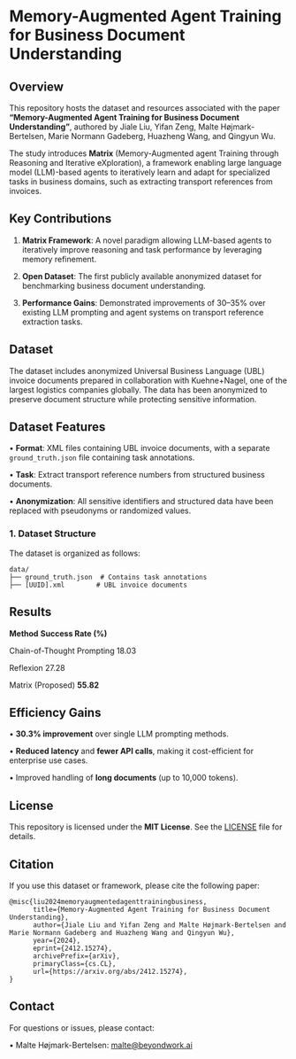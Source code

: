 # Memory-Augmented Agent Training for Business Document Understanding

## Overview

This repository hosts the dataset and resources associated with the paper **“Memory-Augmented Agent Training for Business Document Understanding”**, authored by Jiale Liu, Yifan Zeng, Malte Højmark-Bertelsen, Marie Normann Gadeberg, Huazheng Wang, and Qingyun Wu.

The study introduces **Matrix** (Memory-Augmented agent Training through Reasoning and Iterative eXploration), a framework enabling large language model (LLM)-based agents to iteratively learn and adapt for specialized tasks in business domains, such as extracting transport references from invoices.

## Key Contributions

1. **Matrix Framework**: A novel paradigm allowing LLM-based agents to iteratively improve reasoning and task performance by leveraging memory refinement.

2. **Open Dataset**: The first publicly available anonymized dataset for benchmarking business document understanding.

3. **Performance Gains**: Demonstrated improvements of 30–35% over existing LLM prompting and agent systems on transport reference extraction tasks.

## Dataset

The dataset includes anonymized Universal Business Language (UBL) invoice documents prepared in collaboration with Kuehne+Nagel, one of the largest logistics companies globally. The data has been anonymized to preserve document structure while protecting sensitive information.

## Dataset Features

•  **Format**: XML files containing UBL invoice documents, with a separate `ground_truth.json` file containing task annotations.

•  **Task**: Extract transport reference numbers from structured business documents.

•  **Anonymization**: All sensitive identifiers and structured data have been replaced with pseudonyms or randomized values.

### 1. Dataset Structure

The dataset is organized as follows:

```
data/
├── ground_truth.json  # Contains task annotations
├── [UUID].xml        # UBL invoice documents
```

## Results

**Method**  **Success Rate (%)**

Chain-of-Thought Prompting  18.03

Reflexion  27.28

Matrix (Proposed)  **55.82**

## Efficiency Gains

•  **30.3% improvement** over single LLM prompting methods.

•  **Reduced latency** and **fewer API calls**, making it cost-efficient for enterprise use cases.

•  Improved handling of **long documents** (up to 10,000 tokens).

## License

This repository is licensed under the **MIT License**. See the [LICENSE](LICENSE) file for details.

## Citation

If you use this dataset or framework, please cite the following paper:

```bibtext
@misc{liu2024memoryaugmentedagenttrainingbusiness,
      title={Memory-Augmented Agent Training for Business Document Understanding}, 
      author={Jiale Liu and Yifan Zeng and Malte Højmark-Bertelsen and Marie Normann Gadeberg and Huazheng Wang and Qingyun Wu},
      year={2024},
      eprint={2412.15274},
      archivePrefix={arXiv},
      primaryClass={cs.CL},
      url={https://arxiv.org/abs/2412.15274}, 
}
```
  
## Contact

For questions or issues, please contact:

•  Malte Højmark-Bertelsen: [malte@beyondwork.ai](mailto:malte@beyondwork.ai)
